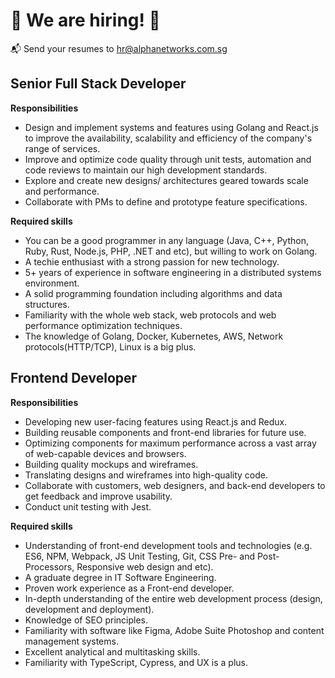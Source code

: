 # 🎉 We are hiring! 🎉
📬 Send your resumes to hr@alphanetworks.com.sg

## Senior Full Stack Developer

**Responsibilities**
- Design and implement systems and features using Golang and React.js to improve the availability, scalability and efficiency of the company's range of services.
- Improve and optimize code quality through unit tests, automation and code reviews to maintain our high development standards.
- Explore and create new designs/ architectures geared towards scale and performance.
- Collaborate with PMs to define and prototype feature specifications.

**Required skills**
- You can be a good programmer in any language (Java, C++, Python, Ruby, Rust, Node.js, PHP, .NET and etc), but willing to work on Golang.
- A techie enthusiast with a strong passion for new technology.
- 5+ years of experience in software engineering in a distributed systems environment.
- A solid programming foundation including algorithms and data structures.
- Familiarity with the whole web stack, web protocols and web performance optimization techniques.
- The knowledge of Golang, Docker, Kubernetes, AWS, Network protocols(HTTP/TCP), Linux is a big plus.

## Frontend Developer

**Responsibilities**

- Developing new user-facing features using React.js and Redux.
- Building reusable components and front-end libraries for future use.
- Optimizing components for maximum performance across a vast array of web-capable devices and browsers.
- Building quality mockups and wireframes.
- Translating designs and wireframes into high-quality code.
- Collaborate with customers, web designers, and back-end developers to get feedback and improve usability.
- Conduct unit testing with Jest.

**Required skills**

- Understanding of front-end development tools and technologies (e.g. ES6, NPM, Webpack, JS Unit Testing, Git, CSS Pre- and Post-Processors, Responsive web design and etc).
- A graduate degree in IT Software Engineering.
- Proven work experience as a Front-end developer.
- In-depth understanding of the entire web development process (design, development and deployment).
- Knowledge of SEO principles.
- Familiarity with software like Figma, Adobe Suite Photoshop and content management systems.
- Excellent analytical and multitasking skills.
- Familiarity with TypeScript, Cypress, and UX is a plus.
